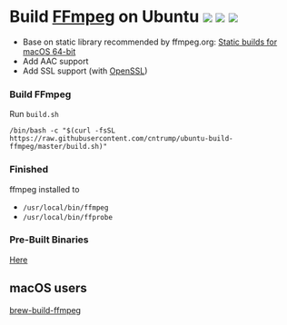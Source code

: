 # Build [FFmpeg](https://ffmpeg.org) on Ubuntu ![](https://img.shields.io/docker/automated/cntrump/ubuntu-ffmpeg) ![](https://img.shields.io/docker/pulls/cntrump/ubuntu-ffmpeg) ![](https://img.shields.io/docker/stars/cntrump/ubuntu-ffmpeg)

- Base on static library recommended by ffmpeg.org: [Static builds for macOS 64-bit](https://evermeet.cx/ffmpeg/)
- Add AAC support
- Add SSL support (with [OpenSSL](https://www.openssl.org))

### Build FFmpeg

Run `build.sh`

```shell
/bin/bash -c "$(curl -fsSL https://raw.githubusercontent.com/cntrump/ubuntu-build-ffmpeg/master/build.sh)"
```

### Finished

ffmpeg installed to

- `/usr/local/bin/ffmpeg`
- `/usr/local/bin/ffprobe`

### Pre-Built Binaries

[Here](https://github.com/cntrump/ubuntu-build-ffmpeg/releases)

## macOS users

[brew-build-ffmpeg](https://github.com/cntrump/brew-build-ffmpeg)

